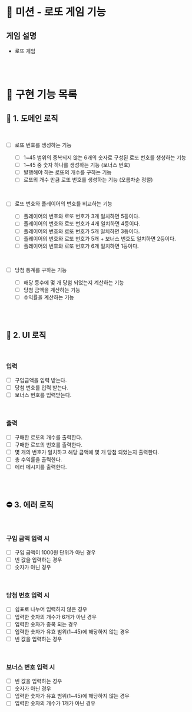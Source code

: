 # 🎰 미션 - 로또 게임 기능

## 게임 설명

- 로또 게임

<br/><br/>

# 📌 구현 기능 목록

## 🌟 1. 도메인 로직

<br/>

- [ ] 로또 번호를 생성하는 기능

  - [ ] 1~45 범위의 중복되지 않는 6개의 숫자로 구성된 로또 번호를 생성하는 기능
  - [ ] 1~45 중 숫자 하나를 생성하는 기능 (보너스 번호)
  - [ ] 발행해야 하는 로또의 개수를 구하는 기능
  - [ ] 로또의 개수 만큼 로또 번호를 생성하는 기능 (오름차순 정렬)

<br/>

- [ ] 로또 번호와 플레이어의 번호를 비교하는 기능

  - [ ] 플레이어의 번호와 로또 번호가 3개 일치하면 5등이다.
  - [ ] 플레이어의 번호와 로또 번호가 4개 일치하면 4등이다.
  - [ ] 플레이어의 번호와 로또 번호가 5개 일치하면 3등이다.
  - [ ] 플레이어의 번호와 로또 번호가 5개 + 보너스 번호도 일치하면 2등이다.
  - [ ] 플레이어의 번호와 로또 번호가 6개 일치하면 1등이다.

<br/>

- [ ] 당첨 통계를 구하는 기능

  - [ ] 해당 등수에 몇 개 당첨 되었는지 계산하는 기능
  - [ ] 당첨 금액을 계산하는 기능
  - [ ] 수익률을 계산하는 기능

<br/><br/>

## 💬 2. UI 로직

<br/>

### 입력

- [ ] 구입금액을 입력 받는다.
- [ ] 당첨 번호를 입력 받는다.
- [ ] 보너스 번호를 입력받는다.

<br/>

### 출력

- [ ] 구매한 로또의 개수를 출력한다.
- [ ] 구매한 로또의 번호를 출력한다.
- [ ] 몇 개의 번호가 일치하고 해당 금액에 몇 개 당첨 되었는지 출력한다.
- [ ] 총 수익률을 출력한다.
- [ ] 에러 메시지를 출력한다.

<br/><br/>

## ⛔ 3. 에러 로직

<br/>

### 구입 금액 입력 시

- [ ] 구입 금액이 1000원 단위가 아닌 경우
- [ ] 빈 값을 입력하는 경우
- [ ] 숫자가 아닌 경우

<br/>

### 당첨 번호 입력 시

- [ ] 쉼표로 나누어 입력하지 않은 경우
- [ ] 입력한 숫자의 개수가 6개가 아닌 경우
- [ ] 입력한 숫자가 중복 되는 경우
- [ ] 입력한 숫자가 유효 범위(1~45)에 해당하지 않는 경우
- [ ] 빈 값을 입력하는 경우

<br/>

### 보너스 번호 입력 시

- [ ] 빈 값을 입력하는 경우
- [ ] 숫자가 아닌 경우
- [ ] 입력한 숫자가 유효 범위(1~45)에 해당하지 않는 경우
- [ ] 입력한 숫자의 개수가 1개가 아닌 경우

<br/><br/>
